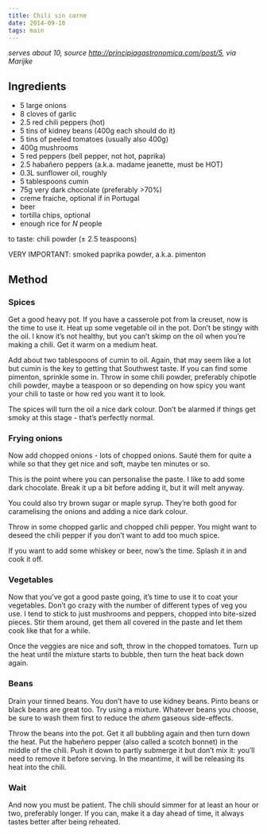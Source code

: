 ```yaml
---
title: Chili sin carne
date: 2014-09-10
tags: main
---
```


*serves about 10, source <http://principiagastronomica.com/post/5>, via Marijke*

Ingredients
-----------

-   5 large onions
-   8 cloves of garlic
-   2.5 red chili peppers (hot)
-   5 tins of kidney beans (400g each should do it)
-   5 tins of peeled tomatoes (usually also 400g)
-   400g mushrooms
-   5 red peppers (bell pepper, not hot, paprika)
-   2.5 habañero peppers (a.k.a. madame jeanette, must be HOT)
-   0.3L sunflower oil, roughly
-   5 tablespoons cumin
-   75g very dark chocolate (preferably \>70%)
-   creme fraiche, optional if in Portugal
-   beer
-   tortilla chips, optional
-   enough rice for <em>N</em> people

to taste: chili powder (± 2.5 teaspoons)

VERY IMPORTANT: smoked paprika powder, a.k.a. pimenton

Method
------

### Spices

Get a good heavy pot. If you have a casserole pot from la creuset, now
is the time to use it. Heat up some vegetable oil in the pot. Don’t be
stingy with the oil. I know it’s not healthy, but you can’t skimp on the
oil when you’re making a chili. Get it warm on a medium heat.

Add about two tablespoons of cumin to oil. Again, that may seem like a
lot but cumin is the key to getting that Southwest taste. If you can
find some pimenton, sprinkle some in. Throw in some chili powder,
preferably chipotle chili powder, maybe a teaspoon or so depending on
how spicy you want your chili to taste or how red you want it to look.

The spices will turn the oil a nice dark colour. Don’t be alarmed if
things get smoky at this stage - that’s perfectly normal.

### Frying onions

Now add chopped onions - lots of chopped onions. Sauté them for quite a
while so that they get nice and soft, maybe ten minutes or so.

This is the point where you can personalise the paste. I like to add
some dark chocolate. Break it up a bit before adding it, but it will
melt anyway.

You could also try brown sugar or maple syrup. They’re both good for
caramelising the onions and adding a nice dark colour.

Throw in some chopped garlic and chopped chili pepper. You might want to
deseed the chili pepper if you don’t want to add too much spice.

If you want to add some whiskey or beer, now’s the time. Splash it in
and cook it off.

### Vegetables

Now that you’ve got a good paste going, it’s time to use it to coat your
vegetables. Don’t go crazy with the number of different types of veg you
use. I tend to stick to just mushrooms and peppers, chopped into
bite-sized pieces. Stir them around, get them all covered in the paste
and let them cook like that for a while.

Once the veggies are nice and soft, throw in the chopped tomatoes. Turn
up the heat until the mixture starts to bubble, then turn the heat back
down again.

### Beans

Drain your tinned beans. You don’t have to use kidney beans. Pinto beans
or black beans are great too. Try using a mixture. Whatever beans you
choose, be sure to wash them first to reduce the *ahem* gaseous
side-effects.

Throw the beans into the pot. Get it all bubbling again and then turn
down the heat. Put the habeñero pepper (also called a scotch bonnet) in
the middle of the chili. Push it down to partly submerge it but don’t
mix it: you’ll need to remove it before serving. In the meantime, it
will be releasing its heat into the chili.

### Wait

And now you must be patient. The chili should simmer for at least an
hour or two, preferably longer. If you can, make it a day ahead of time,
it always tastes better after being reheated.

